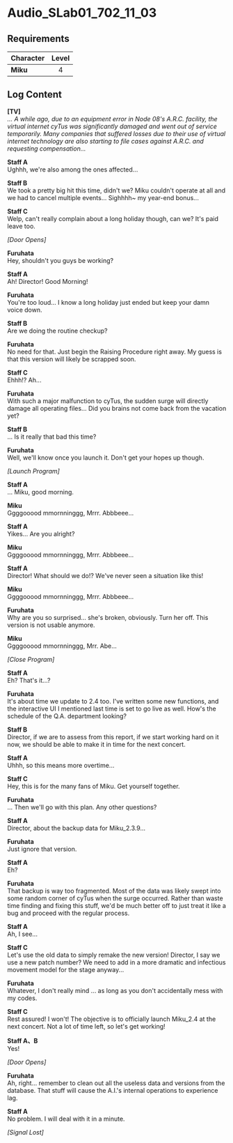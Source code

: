 # Audio_SLab01_702_11_03
## Requirements
|Character|Level|
|---------|:---:|
|**Miku** |  4  |

## Log Content
**[TV]**<br>
*... A while ago, due to an equipment error in Node 08's A.R.C. facility, the virtual internet cyTus was significantly damaged and went out of service temporarily. Many companies that suffered losses due to their use of virtual internet technology are also starting to file cases against A.R.C. and requesting compensation...*

**Staff A**<br>
Ughhh, we're also among the ones affected...

**Staff B**<br>
We took a pretty big hit this time, didn't we? Miku couldn't operate at all and we had to cancel multiple events... Sighhhh~ my year\-end bonus...

**Staff C**<br>
Welp, can't really complain about a long holiday though, can we? It's paid leave too.

*\[Door Opens\]*

**Furuhata**<br>
Hey, shouldn't you guys be working?

**Staff A**<br>
Ah! Director! Good Morning!

**Furuhata**<br>
You're too loud... I know a long holiday just ended but keep your damn voice down.

**Staff B**<br>
Are we doing the routine checkup?

**Furuhata**<br>
No need for that. Just begin the Raising Procedure right away. My guess is that this version will likely be scrapped soon.

**Staff C**<br>
Ehhh!? Ah...

**Furuhata**<br>
With such a major malfunction to cyTus, the sudden surge will directly damage all operating files... Did you brains not come back from the vacation yet?

**Staff B**<br>
... Is it really that bad this time?

**Furuhata**<br>
Well, we'll know once you launch it. Don't get your hopes up though.

*\[Launch Program\]*

**Staff A**<br>
... Miku, good morning.

**Miku**<br>
Ggggooood mmornninggg, Mrrr. Abbbeee...

**Staff A**<br>
Yikes... Are you alright?

**Miku**<br>
Ggggooood mmornninggg, Mrrr. Abbbeee...

**Staff A**<br>
Director! What should we do!? We've never seen a situation like this!

**Miku**<br>
Ggggooood mmornninggg, Mrrr. Abbbeee...

**Furuhata**<br>
Why are you so surprised... she's broken, obviously. Turn her off. This version is not usable anymore.

**Miku**<br>
Ggggooood mmornninggg, Mrr. Abe...

*\[Close Program\]*

**Staff A**<br>
Eh? That's it...?

**Furuhata**<br>
It's about time we update to 2.4 too. I've written some new functions, and the interactive UI I mentioned last time is set to go live as well. How's the schedule of the Q.A. department looking?

**Staff B**<br>
Director, if we are to assess from this report, if we start working hard on it now, we should be able to make it in time for the next concert.

**Staff A**<br>
Uhhh, so this means more overtime...

**Staff C**<br>
Hey, this is for the many fans of Miku. Get yourself together.

**Furuhata**<br>
... Then we'll go with this plan. Any other questions?

**Staff A**<br>
Director, about the backup data for Miku\_2.3.9...

**Furuhata**<br>
Just ignore that version.

**Staff A**<br>
Eh?

**Furuhata**<br>
That backup is way too fragmented. Most of the data was likely swept into some random corner of cyTus when the surge occurred. Rather than waste time finding and fixing this stuff, we'd be much better off to just treat it like a bug and proceed with the regular process.

**Staff A**<br>
Ah, I see...

**Staff C**<br>
Let's use the old data to simply remake the new version! Director, I say we use a new patch number? We need to add in a more dramatic and infectious movement model for the stage anyway...

**Furuhata**<br>
Whatever, I don't really mind  ... as long as you don't accidentally mess with my codes.

**Staff C**<br>
Rest assured! I won't! The objective is to officially launch Miku\_2.4 at the next concert. Not a lot of time left, so let's get working!

**Staff A、B**<br>
Yes!

*\[Door Opens\]*

**Furuhata**<br>
Ah, right... remember to clean out all the useless data and versions from the database. That stuff will cause the A.I.'s internal operations to experience lag.

**Staff A**<br>
No problem. I will deal with it in a minute.

*[Signal Lost]*
